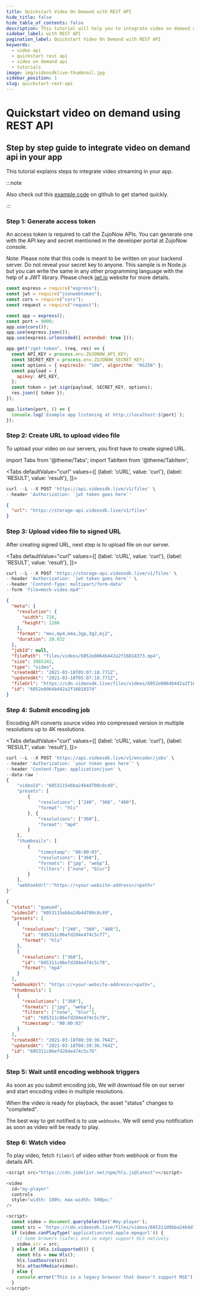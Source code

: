 ```yaml
---
title: Quickstart Video On Demand with REST API
hide_title: false
hide_table_of_contents: false
description: This tutorial will help you to integrate video on demand using REST API. it includes features such as adaptive video streaming and encoding of videos in multiple resolutions.
sidebar_label: with REST API
pagination_label: Quickstart Video On Demand with REST API
keywords:
  - video api
  - quickstart rest api
  - video on demand api
  - tutorials
image: img/videosdklive-thumbnail.jpg
sidebar_position: 1
slug: quickstart-rest-api
---
```


# Quickstart video on demand using REST API

## Step by step guide to integrate video on demand api in your app

This tutorial explains steps to integrate video streaming in your app.

:::note

Also check out this [example code](https://github.com/videosdk-live/videosdk-vod-react-api-example) on github to get started quickly.

:::

### Step 1: Generate access token

An access token is required to call the ZujoNow APIs. You can generate one with the API key and secret mentioned in the developer portal at ZujoNow console.

Note: Please note that this code is meant to be written on your backend server. Do not reveal your secret key to anyone. This sample is in Node.js but you can write the same in any other programming language with the help of a JWT library. Please check <a href="https://jwt.io/">jwt.io</a> website for more details.

```js {19} title="server.js"
const express = require("express");
const jwt = require("jsonwebtoken");
const cors = require("cors");
const request = require("request");

const app = express();
const port = 9000;
app.use(cors());
app.use(express.json());
app.use(express.urlencoded({ extended: true }));

app.get("/get-token", (req, res) => {
  const API_KEY = process.env.ZUJONOW_API_KEY;
  const SECRET_KEY = process.env.ZUJONOW_SECRET_KEY;
  const options = { expiresIn: "10m", algorithm: "HS256" };
  const payload = {
    apikey: API_KEY,
  };
  const token = jwt.sign(payload, SECRET_KEY, options);
  res.json({ token });
});

app.listen(port, () => {
  console.log(`Example app listening at http://localhost:${port}`);
});
```

### Step 2: Create URL to upload video file

To upload your video on our servers, you first have to create signed URL.

import Tabs from '@theme/Tabs';
import TabItem from '@theme/TabItem';

<Tabs
defaultValue="curl"
values={[
{label: 'cURL', value: 'curl'},
{label: 'RESULT', value: 'result'},
]}>
<TabItem value="curl">

```js
curl --L --X POST 'https://api.videosdk.live/v1/files' \
--header 'Authorization: `jwt token goes here`'
```

</TabItem>

<TabItem value="result">

```json
{
  "url": "https://storage-api.videosdk.live/v1/files"
}
```

</TabItem>
</Tabs>

### Step 3: Upload video file to signed URL

After creating signed URL, next step is to upload file on our server.

<Tabs
defaultValue="curl"
values={[
{label: 'cURL', value: 'curl'},
{label: 'RESULT', value: 'result'},
]}>
<TabItem value="curl">

```js
curl --L --X POST 'https://storage-api.videosdk.live/v1/files' \
--header 'Authorization: `jwt token goes here`' \
--header 'Content-Type: multipart/form-data'
--form 'file=mock-video.mp4"'
```

</TabItem>

<TabItem value="result">

```json
{
  "meta": {
    "resolution": {
      "width": 720,
      "height": 1280
    },
    "format": "mov,mp4,m4a,3gp,3g2,mj2",
    "duration": 20.032
  },
  "jobId": null,
  "filePath": "files/videos/6052e0064b442a2f16018373.mp4",
  "size": 3965342,
  "type": "video",
  "createdAt": "2021-03-18T05:07:18.771Z",
  "updatedAt": "2021-03-18T05:07:18.771Z",
  "fileUrl": "https://cdn.videosdk.live/files/videos/6052e0064b442a2f16018373.mp4",
  "id": "6052e0064b442a2f16018374"
}
```

</TabItem>
</Tabs>

### Step 4: Submit encoding job

Encoding API converts source video into compressed version in multiple resolutions up to 4K resolutions.

<Tabs
defaultValue="curl"
values={[
{label: 'cURL', value: 'curl'},
{label: 'RESULT', value: 'result'},
]}>
<TabItem value="curl">

```js
curl --L --X POST 'https://api.videosdk.live/v1/encoder/jobs' \
--header 'Authorization: `your token goes here`' \
--header 'Content-Type: application/json' \
--data-raw '
{
    "videoId": "6053115ebba24b4d700c8c49",
    "presets": [
        {
            "resolutions": ["240", "360", "480"],
            "format": "hls"
        }, {
            "resolutions": ["360"],
            "format": "mp4"
        }
    ],
    "thumbnails": [
        {
            "timestamp": "00:00:03",
            "resolutions": ["360"],
            "formats": ["jpg", "webp"],
            "filters": ["none", "blur"]
        }
    ],
    "webhookUrl":"https://<your-website-address>/<path>"
}'
```

</TabItem>

<TabItem value="result" >

```json
{
  "status": "queued",
  "videoId": "6053115ebba24b4d700c8c49",
  "presets": [
    {
      "resolutions": ["240", "360", "480"],
      "id": "605311c86efd284e474c5c77",
      "format": "hls"
    },
    {
      "resolutions": ["360"],
      "id": "605311c86efd284e474c5c78",
      "format": "mp4"
    }
  ],
  "webhookUrl": "https://<your-website-address>/<path>",
  "thumbnails": [
    {
      "resolutions": ["360"],
      "formats": ["jpg", "webp"],
      "filters": ["none", "blur"],
      "id": "605311c86efd284e474c5c79",
      "timestamp": "00:00:03"
    }
  ],
  "createdAt": "2021-03-18T08:39:36.764Z",
  "updatedAt": "2021-03-18T08:39:36.764Z",
  "id": "605311c86efd284e474c5c76"
}
```

</TabItem>
</Tabs>

### Step 5: Wait until encoding webhook triggers

As soon as you submit encoding job, We will download file on our server and start encoding video in multiple resolutions.

When the video is ready for playback, the asset "status" changes to "completed".

The best way to get notified is to use `webhooks`. We will send you notification as soon as video will be ready to play.

### Step 6: Watch video

To play video, fetch `fileUrl` of video either from webhook or from the details API.

```js {11}
<script src="https://cdn.jsdelivr.net/npm/hls.js@latest"></script>

<video
  id="my-player"
  controls
  style="width: 100%; max-width: 500px;"
/>

<script>
  const video = document.querySelector('#my-player');
  const src = 'https://cdn.videosdk.live/files/videos/605311d9bba24b4d700c8c4d/index.m3u8';
  if (video.canPlayType('application/vnd.apple.mpegurl')) {
    // Some browers (safari and ie edge) support HLS natively
    video.src = src;
  } else if (Hls.isSupported()) {
    const hls = new Hls();
    hls.loadSource(src)
    hls.attachMedia(video);
  } else {
    console.error("This is a legacy browser that doesn't support MSE");
  }
</script>
```
